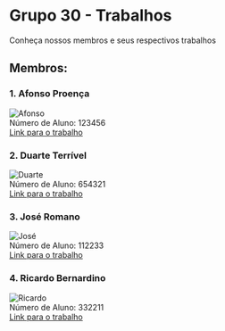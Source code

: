 # Grupo 30 - Trabalhos

Conheça nossos membros e seus respectivos trabalhos

## Membros:

### 1. Afonso Proença
![Afonso](link-para-foto-afonso.jpg)  
Número de Aluno: 123456  
[Link para o trabalho](link-para-o-trabalho-afonso)

### 2. Duarte Terrível
![Duarte](link-para-foto-duarte.jpg)  
Número de Aluno: 654321  
[Link para o trabalho](link-para-o-trabalho-duarte)

### 3. José Romano
![José](link-para-foto-jose.jpg)  
Número de Aluno: 112233  
[Link para o trabalho](link-para-o-trabalho-jose)

### 4. Ricardo Bernardino
![Ricardo](link-para-foto-ricardo.jpg)  
Número de Aluno: 332211  
[Link para o trabalho](link-para-o-trabalho-ricardo)
